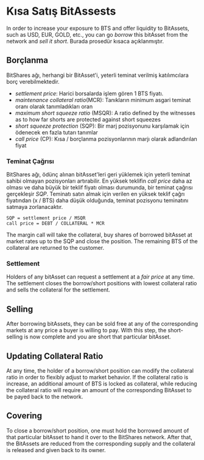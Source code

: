# Kısa Satış BitAssests

In order to increase your exposure to BTS and offer liquidity to BitAssets, such as USD, EUR, GOLD, etc., you can go *borrow* this bitAsset from the network and *sell it short*. Burada prosedür kısaca açıklanmıştır.

## Borçlanma

BitShares ağı, herhangi bir BitAsset'i, yeterli teminat verilmiş katılımcılara borç verebilmektedir.

- *settlement price*: Harici borsalarda işlem gören 1 BTS fiyatı.
- *maintenance collateral ratio*(MCR): Tanıkların minimum asgari teminat oranı olarak tanımladıkları oran
- *maximum short squeeze ratio* (MSQR): A ratio defined by the witnesses as to how far shorts are protected against short squeezes
- *short squeeze protection* (SQP): Bir marj pozisyonunu karşılamak için ödenecek en fazla tutarı tanımlar 
- *call price* (CP): Kısa / borçlanma pozisyonlarının marjı olarak adlandırılan fiyat

### Teminat Çağrısı

BitShares ağı, ödünç alınan bitAsset'leri geri yüklemek için yeterli teminat sahibi olmayan pozisyonları artırabilir. En yüksek teklifin *call price* daha az olması ve daha büyük bir teklif fiyatı olması durumunda, bir teminat çağrısı gerçekleşir *SQP*. Teminatı satın almak için verilen en yüksek teklif çağrı fiyatından (x / BTS) daha düşük olduğunda, teminat pozisyonu teminatını satmaya zorlanacaktır.

    SQP = settlement price / MSQR
    call price = DEBT / COLLATERAL * MCR
    

The margin call will take the collateral, buy shares of borrowed bitAsset at market rates up to the SQP and close the position. The remaining BTS of the collateral are returned to the customer.

### Settlement

Holders of any bitAsset can request a settlement at a *fair price* at any time. The settlement closes the borrow/short positions with lowest collateral ratio and sells the collateral for the settlement.

## Selling

After borrowing bitAssets, they can be sold free at any of the corresponding markets at any price a buyer is willing to pay. With this step, the short-selling is now complete and you are short that particular bitAsset.

## Updating Collateral Ratio

At any time, the holder of a borrow/short position can modify the collateral ratio in order to flexibly adjust to market behavior. If the collateral ratio is increase, an additional amount of BTS is locked as collateral, while reducing the collateral ratio will require an amount of the corresponding BitAsset to be payed back to the network.

## Covering

To close a borrow/short position, one must hold the borrowed amount of that particular bitAsset to hand it over to the BitShares network. After that, the BitAssets are reduced from the corresponding supply and the collateral is released and given back to its owner.